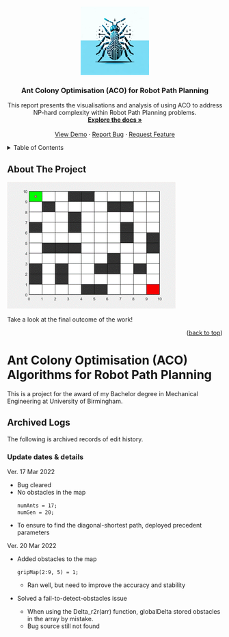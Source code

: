<!-- Improved compatibility of back to top link: See: https://github.com/othneildrew/Best-README-Template/pull/73 -->
<a name="readme-top"></a>


<!-- PROJECT LOGO -->
<br />
<div align="center">
  <a href="https://github.com/onlyEugeneLi/ACO-RobotPathPlanning-MATLAB">
    <img src="image/ACOProjectLogo.png" alt="Logo" width="160" height="160">
  </a>

  <h3 align="center">Ant Colony Optimisation (ACO) for Robot Path Planning</h3>

  <p align="center">
    This report presents the visualisations and analysis of using ACO to address NP-hard complexity within Robot Path Planning problems.
    <br />
    <a href="https://github.com/onlyEugeneLi/ACO-RobotPathPlanning-MATLAB/tree/main"><strong>Explore the docs »</strong></a>
    <br />
    <br />
    <a href="https://github.com/onlyEugeneLi/ACO-RobotPathPlanning-MATLAB/tree/main">View Demo</a>
    ·
    <a href="https://github.com/onlyEugeneLi/ACO-RobotPathPlanning-MATLAB/issues">Report Bug</a>
    ·
    <a href="https://github.com/onlyEugeneLi/ACO-RobotPathPlanning-MATLAB/issues">Request Feature</a>
  </p>
</div>



<!-- TABLE OF CONTENTS -->
<details>
  <summary>Table of Contents</summary>
  <ol>
    <li>
      <a href="#about-the-project">About The Project</a>
      <ul>
        <li><a href="#built-with">Built With</a></li>
      </ul>
    </li>
    <li>
      <a href="#getting-started">Getting Started</a>
      <ul>
        <li><a href="#prerequisites">Prerequisites</a></li>
        <li><a href="#installation">Installation</a></li>
      </ul>
    </li>
    <li><a href="#usage">Usage</a></li>
    <li><a href="#roadmap">Roadmap</a></li>
    <li><a href="#contributing">Contributing</a></li>
    <li><a href="#license">License</a></li>
    <li><a href="#contact">Contact</a></li>
    <li><a href="#acknowledgments">Acknowledgments</a></li>
  </ol>
</details>



<!-- ABOUT THE PROJECT -->
## About The Project

![](image/final_demo.gif)

Take a look at the final outcome of the work!

<p align="right">(<a href="#readme-top">back to top</a>)</p>


# Ant Colony Optimisation (ACO) Algorithms for Robot Path Planning

This is a project for the award of my Bachelor degree in Mechanical Engineering at University of Birmingham. 



## Archived Logs

The following is archived records of edit history.

### Update dates & details
Ver. 17 Mar 2022
* Bug cleared
* No obstacles in the map
  ```
  numAnts = 17;
  numGen = 20;
  ```
* To ensure to find the diagonal-shortest path, deployed precedent parameters

Ver. 20 Mar 2022
* Added obstacles to the map
  ```
  gripMap(2:9, 5) = 1;
  ```
  * Ran well, but need to improve the accuracy and stability

* Solved a fail-to-detect-obstacles issue
  * When using the Delta_r2r(arr) function, globalDelta stored obstacles in the array by mistake.
  * Bug source still not found
 
<!-- MARKDOWN LINKS & IMAGES -->
[result-gif]: image/final_demo.gif
